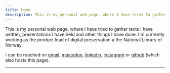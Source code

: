 ```yaml
---
title: Home
description: This is my personal web page, where I have tried to gather texts I have written, presentations I have held and other things I have done. I'm currently working as the product lead of digital preservation a the National Library of Norway. 
---
```

<!-- <img src="avatar.gif" style="max-width:15%;min-width:25px;float:right;clip-path: circle();" alt="Torbjørn waving" /> -->

This is my personal web page, where I have tried to gather texts I have written, presentations I have held and other things I have done. I'm currently working as the product lead of digital preservation a the National Library of Norway. 

I can be reached on [email](mailto:tbp@tuta.io), [mastodon](https://digipres.club/@tbp), [linkedin](https://www.linkedin.com/in/torbjørn-pedersen-57617b227), [instagram](https://www.instagram.com/filmarkivar) or [github](https://github.com/torbjornbp) (which also hosts this page).  

---